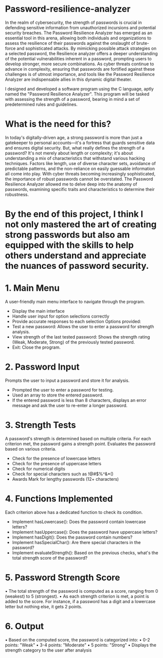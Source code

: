 # Password-resilience-analyzer
In the realm of cybersecurity, the strength of passwords is crucial in defending sensitive information from unauthorized incursions and potential security breaches. The Password Resilience Analyzer has emerged as an essential tool in this arena, allowing both individuals and organizations to assess the resilience of their passwords against the onslaught of brute-force and sophisticated attacks. By mimicking possible attack strategies on a selected password, the Resilience analyzer offers a deeper understanding of the potential vulnerabilities inherent in a password, prompting users to develop stronger, more secure combinations. As cyber threats continue to advance in complexity, ensuring that passwords are fortified against these challenges is of utmost importance, and tools like the Password Resilience Analyzer are indispensable allies in this dynamic digital theater.

I designed and developed a software program using the C language, aptly named the "Password Resilience Analyzer". This program will be tasked with assessing the strength of a password, bearing 
in mind a set of predetermined rules and guidelines.

# What is the need for this?

In today's digitally-driven age, a strong password is more than just a gatekeeper to personal accounts—it's a fortress that guards sensitive data and ensures digital security. But, what really defines the 
strength of a password? It's not merely about length or complexity; it's about understanding a mix of characteristics that withstand various hacking techniques. Factors like length, use of diverse character sets, 
avoidance of predictable patterns, and the non-reliance on easily guessable information all come into play. With cyber threats becoming increasingly sophisticated, the importance of robust passwords cannot be 
overstated. The Password Resilience Analyzer allowed me to delve deep into the anatomy of passwords, examining specific traits and characteristics to determine their robustness. 

# By the end of this project, I think I not only mastered the art of creating strong passwords but also am equipped with the skills to help others understand and appreciate the nuances of password security.

# 1. Main Menu
A user-friendly main menu interface to navigate through the program.
  - Display the main interface
  - Handle user input for option selections correctly
  - Provide accurate responses to each selection
Options provided:
  - Test a new password: Allows the user to enter a password for strength analysis.
  - View strength of the last tested password: Shows the strength rating (Weak, Moderate, Strong) of the previously tested password.
  - Exit: Close the program.

# 2. Password Input
Prompts the user to input a password and store it for analysis. 
  - Prompted the user to enter a password for testing.
  - Used an array to store the entered password.
  - If the entered password is less than 8 characters, displays an error message and ask the user to re-enter a longer password.

# 3. Strength Tests
A password's strength is determined based on multiple criteria. For each criterion met, the password gains a strength point.
Evaluates the password based on various criteria.
  - Check for the presence of lowercase letters
  - Check for the presence of uppercase letters
  - Check for numerical digits
  - Check for special characters such as !@#$%^&*()
  - Awards Mark for lengthy passwords (12+ characters)

# 4. Functions Implemented
Each criterion above has a dedicated function to check its condition.
  - Implement hasLowercase(): Does the password contain lowercase letters?
  - Implement hasUppercase(): Does the password have uppercase letters?
  - Implement hasDigit(): Does the password contain numbers?
  - Implement hasSpecialChar(): Are there special characters in the password?
  - Implement evaluateStrength(): Based on the previous checks, what's the total strength score of the password?

# 5. Password Strength Score
• The total strength of the password is computed as a score, ranging from 0 (weakest) to 5 (strongest).
• As each strength criterion is met, a point is added to the score. For instance, if a password has a digit and a lowercase letter but nothing else, it gets 2 points.

# 6. Output
• Based on the computed score, the password is categorized into:
• 0-2 points: "Weak"
• 3-4 points: "Moderate"
• 5 points: "Strong"
• Displays the strength category to the user after analysis
